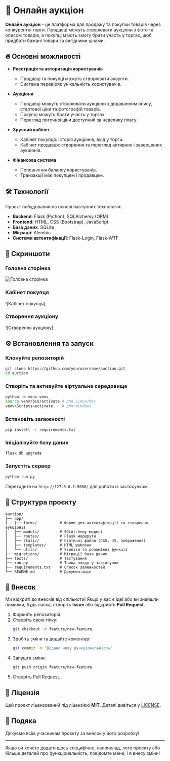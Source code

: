 
# 🛒 Онлайн аукціон

**Онлайн аукціон** - це платформа для продажу та покупки товарів через конкурентні торги. Продавці можуть створювати аукціони з фото та описом товарів, а покупці мають змогу брати участь у торгах, щоб придбати бажані товари за вигідними цінами.

## 🔥 Основні можливості

- **Реєстрація та авторизація користувачів**
  - Продавці та покупці можуть створювати акаунти.
  - Система перевіряє унікальність користувачів.

- **Аукціони**
  - Продавці можуть створювати аукціони з додаванням опису, стартової ціни та фотографій товарів.
  - Покупці можуть брати участь у торгах.
  - Перегляд поточної ціни доступний за невелику плату.

- **Зручний кабінет**
  - Кабінет покупця: історія аукціонів, вхід у торги.
  - Кабінет продавця: створення та перегляд активних і завершених аукціонів.

- **Фінансова система**
  - Поповнення балансу користувачів.
  - Транзакції між покупцем і продавцем.

## 🛠️ Технології

Проєкт побудований на основі наступних технологій:

- **Backend**: Flask (Python), SQLAlchemy (ORM)
- **Frontend**: HTML, CSS (Bootstrap), JavaScript
- **База даних**: SQLite
- **Міграції**: Alembic
- **Системи автентифікації**: Flask-Login, Flask-WTF

## 📸 Скриншоти

### Головна сторінка
![Головна сторінка](https://example.com/screenshots/home.png)

### Кабінет покупця
![Кабінет покупця]

### Створення аукціону
![Створення аукціону]

## ⚙️ Встановлення та запуск

### Клонуйте репозиторій
```bash
git clone https://github.com/yourusername/auction.git
cd auction
```

### Створіть та активуйте віртуальне середовище
```bash
python -m venv venv
source venv/bin/activate # для Linux/Mac
venv\Scripts\activate    # для Windows
```

### Встановіть залежності
```bash
pip install -r requirements.txt
```

### Ініціалізуйте базу даних
```bash
flask db upgrade
```

### Запустіть сервер
```bash
python run.py
```

Переходьте на `http://127.0.0.1:5000/` для роботи із застосунком.

## 📂 Структура проєкту

```
auction/
├── app/
│   ├── forms/          # Форми для автентифікації та створення аукціонів
│   ├── models/         # SQLAlchemy моделі
│   ├── routes/         # Flask маршрути
│   ├── static/         # Статичні файли (CSS, JS, зображення)
│   ├── templates/      # HTML шаблони
│   └── utils/          # Утиліти та допоміжні функції
├── migrations/         # Міграції бази даних
├── tests/              # Тестування
├── run.py              # Точка входу у застосунок
├── requirements.txt    # Список залежностей
└── README.md           # Документація
```

## 👥 Внесок

Ми відкриті до внесків від спільноти! Якщо у вас є ідеї або ви знайшли помилки, будь ласка, створіть **Issue** або відкрийте **Pull Request**.

1. Форкніть репозиторій.
2. Створіть свою гілку:
   ```bash
   git checkout -b feature/new-feature
   ```
3. Зробіть зміни та додайте коментар:
   ```bash
   git commit -m "Додано нову функціональність"
   ```
4. Запуште зміни:
   ```bash
   git push origin feature/new-feature
   ```
5. Створіть Pull Request.

## 📄 Ліцензія

Цей проєкт ліцензований під ліцензією **MIT**. Деталі дивіться у [LICENSE](./LICENSE).

## 🙌 Подяка

Дякуємо всім учасникам проєкту за внесок у його розробку!

--- 

Якщо ви хочете додати щось специфічне, наприклад, лого проєкту або більше деталей про функціональність, повідомте мене, і я внесу зміни!
